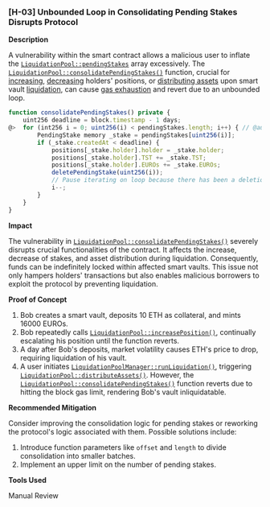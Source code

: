 ### [H-03] Unbounded Loop in Consolidating Pending Stakes Disrupts Protocol

**Description**

A vulnerability within the smart contract allows a malicious user to inflate the [`LiquidationPool::pendingStakes`](https://github.com/Cyfrin/2023-12-the-standard/blob/c12272f2eec533019f2d255ab690f6892027f112/contracts/LiquidationPool.sol#L23) array excessively. The [`LiquidationPool::consolidatePendingStakes()`](https://github.com/Cyfrin/2023-12-the-standard/blob/c12272f2eec533019f2d255ab690f6892027f112/contracts/LiquidationPool.sol#L119) function, crucial for [increasing](https://github.com/Cyfrin/2023-12-the-standard/blob/c12272f2eec533019f2d255ab690f6892027f112/contracts/LiquidationPool.sol#L136), [decreasing](https://github.com/Cyfrin/2023-12-the-standard/blob/c12272f2eec533019f2d255ab690f6892027f112/contracts/LiquidationPool.sol#L150) holders' positions, or [distributing assets](https://github.com/Cyfrin/2023-12-the-standard/blob/c12272f2eec533019f2d255ab690f6892027f112/contracts/LiquidationPool.sol#L206) upon smart vault [liquidation](https://github.com/Cyfrin/2023-12-the-standard/blob/c12272f2eec533019f2d255ab690f6892027f112/contracts/LiquidationPoolManager.sol#L59), can cause [gas exhaustion](https://docs.soliditylang.org/en/latest/security-considerations.html#gas-limit-and-loops) and revert due to an unbounded loop.

```javascript
function consolidatePendingStakes() private {
    uint256 deadline = block.timestamp - 1 days;
@>  for (int256 i = 0; uint256(i) < pendingStakes.length; i++) { // @audit unbounded loop, reverts with high pendingStakes length
        PendingStake memory _stake = pendingStakes[uint256(i)];
        if (_stake.createdAt < deadline) {
            positions[_stake.holder].holder = _stake.holder;
            positions[_stake.holder].TST += _stake.TST;
            positions[_stake.holder].EUROs += _stake.EUROs;
            deletePendingStake(uint256(i));
            // Pause iterating on loop because there has been a deletion. "Next" item has the same index
            i--;
        }
    }
}
```

**Impact**

The vulnerability in [`LiquidationPool::consolidatePendingStakes()`](https://github.com/Cyfrin/2023-12-the-standard/blob/c12272f2eec533019f2d255ab690f6892027f112/contracts/LiquidationPool.sol#L119) severely disrupts crucial functionalities of the contract. It affects the increase, decrease of stakes, and asset distribution during liquidation. Consequently, funds can be indefinitely locked within affected smart vaults. This issue not only hampers holders' transactions but also enables malicious borrowers to exploit the protocol by preventing liquidation.

**Proof of Concept**

1. Bob creates a smart vault, deposits 10 ETH as collateral, and mints 16000 EUROs.
2. Bob repeatedly calls [`LiquidationPool::increasePosition()`](https://github.com/Cyfrin/2023-12-the-standard/blob/c12272f2eec533019f2d255ab690f6892027f112/contracts/LiquidationPool.sol#L134), continually escalating his position until the function reverts.
3. A day after Bob's deposits, market volatility causes ETH's price to drop, requiring liquidation of his vault.
4. A user initiates [`LiquidationPoolManager::runLiquidation()`](https://github.com/Cyfrin/2023-12-the-standard/blob/c12272f2eec533019f2d255ab690f6892027f112/contracts/LiquidationPoolManager.sol#L59), triggering [`LiquidationPool::distributeAssets()`](https://github.com/Cyfrin/2023-12-the-standard/blob/c12272f2eec533019f2d255ab690f6892027f112/contracts/LiquidationPool.sol#L206). However, the [`LiquidationPool::consolidatePendingStakes()`](https://github.com/Cyfrin/2023-12-the-standard/blob/c12272f2eec533019f2d255ab690f6892027f112/contracts/LiquidationPool.sol#L119) function reverts due to hitting the block gas limit, rendering Bob's vault inliquidatable.

**Recommended Mitigation**

Consider improving the consolidation logic for pending stakes or reworking the protocol's logic associated with them. Possible solutions include:

1. Introduce function parameters like `offset` and `length` to divide consolidation into smaller batches.
2. Implement an upper limit on the number of pending stakes.

**Tools Used**

Manual Review
